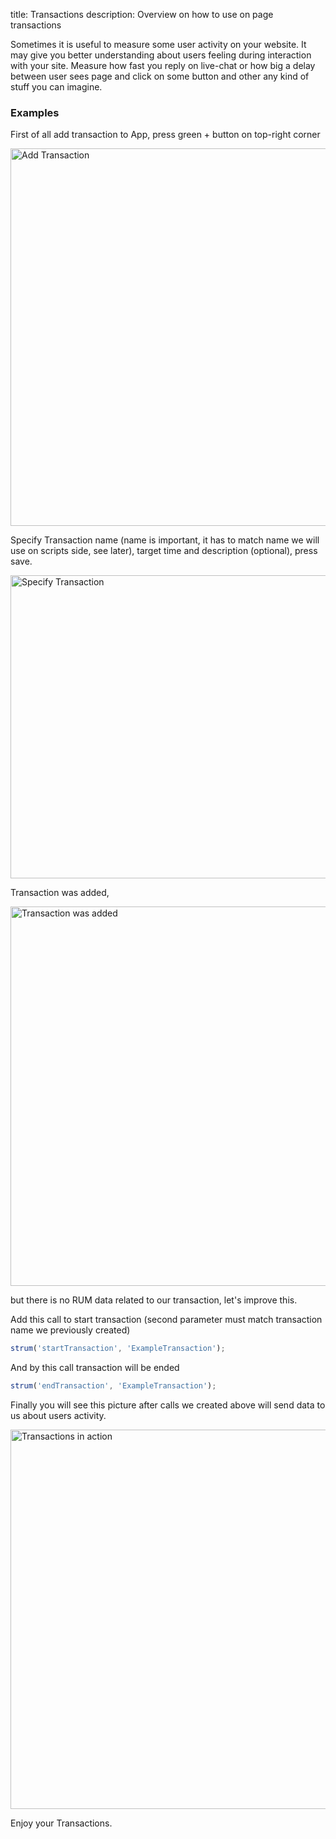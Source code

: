 title: Transactions
description: Overview on how to use on page transactions

Sometimes it is useful to measure some user activity on your website. 
It may give you better understanding about users feeling during interaction with your site.
Measure how fast you reply on live-chat or how big a delay between user sees page and click on some button and other any kind of stuff you can imagine.

### Examples

First of all add transaction to App, press green + button on top-right corner

<img
  class="content-modal-image"
  alt="Add Transaction"
  src="../../images/experience/onPageTransactions/screen0.png"
  title="Add Transaction"
  width=1838
  height=604
/>

Specify Transaction name (name is important, it has to match name we will use on scripts side, see later), target time and description (optional), press save.

<img
  class="content-modal-image"
  alt="Specify Transaction"
  src="../../images/experience/onPageTransactions/screen1.png"
  title="Specify Transaction"
  width=1053
  height=485
/>

Transaction was added,

<img
  class="content-modal-image"
  alt="Transaction was added"
  src="../../images/experience/onPageTransactions/screen2.png"
  title="Transaction was added"
  width=1837
  height=607
/>

but there is no RUM data related to our transaction, let's improve this.

Add this call to start transaction (second parameter must match transaction name we previously created)

 ```javascript
 strum('startTransaction', 'ExampleTransaction');

```

And by this call transaction will be ended
 ```javascript
 strum('endTransaction', 'ExampleTransaction');

```

Finally you will see this picture after calls we created above will send data to us about users activity.

<img
  class="content-modal-image"
  alt="Transactions in action"
  src="../../images/experience/onPageTransactions/screen3.png"
  title="Transactions in action"
  width=1837
  height=607
/>

Enjoy your Transactions.

